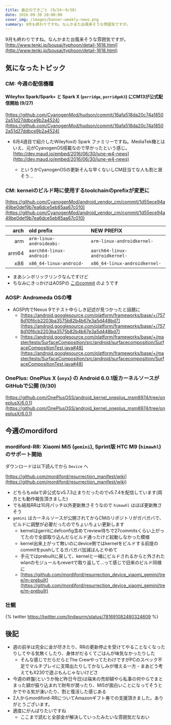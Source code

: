 ```yaml
---
title: 最近のできごと (9/24～9/30)
date: 2016-09-30 20:00:00
cover_img: /images/banner-weekly-news.png
summary: 9月も終わりですね。なんかまた台風来そうな雰囲気ですが。
---
```


9月も終わりですね。なんかまた台風来そうな雰囲気ですが。
[http://www.tenki.jp/bousai/typhoon/detail-1618.html](http://www.tenki.jp/bousai/typhoon/detail-1618.html)

<!--more-->

## 気になったトピック

### CM: 今週の配信機種

#### Wileyfox Spark/Spark+ と Spark X (`porridge`, `porridgek3`) にCM13が公式配信開始 (9/27)

[https://github.com/CyanogenMod/hudson/commit/16afa518da20c74a18502a51d27ddbce9b2a4524](https://github.com/CyanogenMod/hudson/commit/16afa518da20c74a18502a51d27ddbce9b2a4524)

- 6月4週目で紹介したWileyfoxの Spark ファミリーですね。MediaTek機とはいえ、元がCyanogenOS搭載なので早かったという感じ。
[http://dev.maud.io/embed/2016/06/30/june-w4-news](http://dev.maud.io/embed/2016/06/30/june-w4-news)

    - というかCyanogenOSの更新そんな早くないしCM目当てな人も割と居そう…

### CM: kernelのビルド時に使用するtoolchainのprefixが変更に

[https://github.com/CyanogenMod/android_vendor_cm/commit/1d55ece94a49be0def9b7ea6dce5eb85aa67c010](https://github.com/CyanogenMod/android_vendor_cm/commit/1d55ece94a49be0def9b7ea6dce5eb85aa67c010)

arch | old prefix | NEW PREFIX
----:|:-----------|:----------
arm | `arm-linux-androideabi-` | `arm-linux-androidkernel-`
arm64 | `aarch64-linux-android-` | `aarch64-linux-androidkernel-`
x86 | `x86_64-linux-android-` | `x86_64-linux-androidkernel-`

- まあシンボリックリンクなんですけど
- ちなみにきっかけはAOSPの [このcommit](https://android.googlesource.com/platform/prebuilts/gcc/linux-x86/aarch64/aarch64-linux-android-4.9/+/19ff128f20cdf5db6978a8b55c3080bf19d10333) のようです

### AOSP: Andromeda OSの噂

- AOSP内でNexus 9でテスト中らしき記述が見つかったと話題に
    - [https://android.googlesource.com/platform/frameworks/base/+/7578d10f6cb2203ba3575b82b4b67e3a5d448bd7](https://android.googlesource.com/platform/frameworks/base/+/7578d10f6cb2203ba3575b82b4b67e3a5d448bd7)
    - [https://android.googlesource.com/platform/frameworks/base/+/master/tests/SurfaceComposition/src/android/surfacecomposition/SurfaceCompositionTest.java#48](https://android.googlesource.com/platform/frameworks/base/+/master/tests/SurfaceComposition/src/android/surfacecomposition/SurfaceCompositionTest.java#48)

### OnePlus: OnePlus X (`onyx`) の Android 6.0.1版カーネルソースがGitHubで公開 (9/30)

[https://github.com/OnePlusOSS/android_kernel_oneplus_msm8974/tree/oneplusX/6.0.1](https://github.com/OnePlusOSS/android_kernel_oneplus_msm8974/tree/oneplusX/6.0.1)

## 今週のmordiford

### mordiford-RR: Xiaomi Mi5 (`gemini`), Sprint版 HTC M9 (`himawhl`) のサポート開始

ダウンロードは以下読んでから `Device` へ

[https://github.com/mordiford/resurrection_manifest/wiki](https://github.com/mordiford/resurrection_manifest/wiki)

- どちらもxdaで非公式なv5.7.3止まりだったのでv5.7.4を配信しています(両方とも動作報告頂きました)
- でも結局RRは10月パッチ以外更新無さそうなので `himawhl` はほぼ更新無さそう
- `gemini` はカーネルソースが公開されてからCMのリポジトリがガバガバで、ビルドに調整が必要だったのでちょいちょい更新します
    - kernelはgerritにdefconfig含めてreview待ちで27commitsくらい上がってたので全部取り込んだらビルド通ったけど起動しなかった模様
    - kernel出来上がって無いのにdevice側ではkernelをビルドする前提のcommitをpushしてるガバガバ加減ほんとやめて
    - 手元ではprebuiltに戻して、kernelと一緒にビルドされるからと外されたwlanのモジュールもrevertで取り返して…って感じで旧来のビルド同様に
    - [https://github.com/mordiford/resurrection_device_xiaomi_gemini/tree/m-prebuilt](https://github.com/mordiford/resurrection_device_xiaomi_gemini/tree/m-prebuilt)

### 壮観

{% twitter https://twitter.com/lindwurm/status/781691082480324609 %}

## 後記

- 週の前半は完全に金が尽きたり、RRの更新停止を受けてやることなくなったりしてやる気無くしたり、身体がだるくてごはんが味気なかったりした
    - そんな感じでだらだらとThe CrewやってたわけですがPCのスペック不足でマルチプレイに支障出たりしてかなしみが増える一方
            - まあどう考えてもX230で遊ぶもんじゃないけどさ
- 今週の終盤(というか殆ど昨日今日)は端末の売却額やら私事の何やらでまとまった額が振り込まれて財布が潤ったり、Mi5が面白いことになってそうとかでやる気が湧いたり、割と復活した感じある
- 2人からmordiford-RRについてAmazonギフト券での支援頂きました。ありがとうございます。
- 適度にがんばりたいですね
    - ここまで読むと全部金が解決していったみたいな雰囲気だなおい
